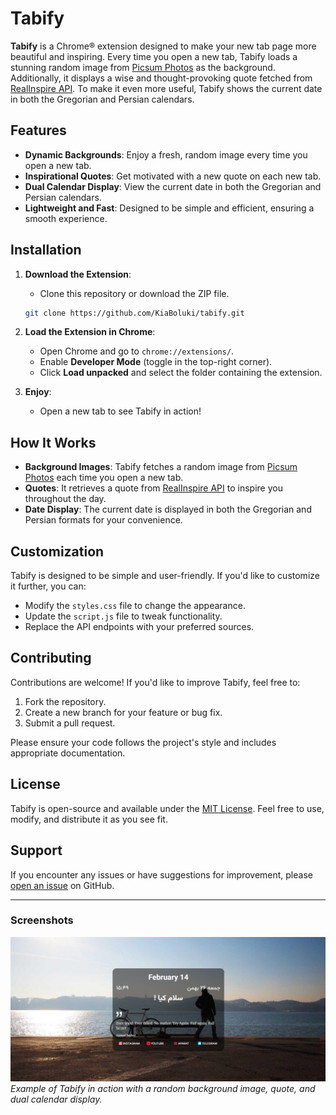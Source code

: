 # Tabify

**Tabify** is a Chrome® extension designed to make your new tab page more beautiful and inspiring. Every time you open a new tab, Tabify loads a stunning random image from [Picsum Photos](https://picsum.photos) as the background. Additionally, it displays a wise and thought-provoking quote fetched from [RealInspire API](https://api.realinspire.tech). To make it even more useful, Tabify shows the current date in both the Gregorian and Persian calendars.

## Features

- **Dynamic Backgrounds**: Enjoy a fresh, random image every time you open a new tab.
- **Inspirational Quotes**: Get motivated with a new quote on each new tab.
- **Dual Calendar Display**: View the current date in both the Gregorian and Persian calendars.
- **Lightweight and Fast**: Designed to be simple and efficient, ensuring a smooth experience.

## Installation

1. **Download the Extension**:
   - Clone this repository or download the ZIP file.
   ```bash
   git clone https://github.com/KiaBoluki/tabify.git
   ```

2. **Load the Extension in Chrome**:
   - Open Chrome and go to `chrome://extensions/`.
   - Enable **Developer Mode** (toggle in the top-right corner).
   - Click **Load unpacked** and select the folder containing the extension.

3. **Enjoy**:
   - Open a new tab to see Tabify in action!

## How It Works

- **Background Images**: Tabify fetches a random image from [Picsum Photos](https://picsum.photos) each time you open a new tab.
- **Quotes**: It retrieves a quote from [RealInspire API](https://api.realinspire.tech) to inspire you throughout the day.
- **Date Display**: The current date is displayed in both the Gregorian and Persian formats for your convenience.

## Customization

Tabify is designed to be simple and user-friendly. If you'd like to customize it further, you can:
- Modify the `styles.css` file to change the appearance.
- Update the `script.js` file to tweak functionality.
- Replace the API endpoints with your preferred sources.

## Contributing

Contributions are welcome! If you'd like to improve Tabify, feel free to:
1. Fork the repository.
2. Create a new branch for your feature or bug fix.
3. Submit a pull request.

Please ensure your code follows the project's style and includes appropriate documentation.

## License

Tabify is open-source and available under the [MIT License](LICENSE). Feel free to use, modify, and distribute it as you see fit.

## Support

If you encounter any issues or have suggestions for improvement, please [open an issue](https://github.com/your-username/tabify/issues) on GitHub.

---

### Screenshots

![Tabify Screenshot](screenshot.png)  
*Example of Tabify in action with a random background image, quote, and dual calendar display.*

